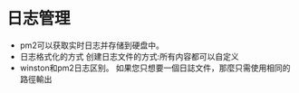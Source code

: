 # 日志管理
* pm2可以获取实时日志并存储到硬盘中。
* 日志格式化的方式 创建日志文件的方式:所有内容都可以自定义
* winston和pm2日志区别。 如果您只想要一個日誌文件，那麼只需使用相同的路徑輸出